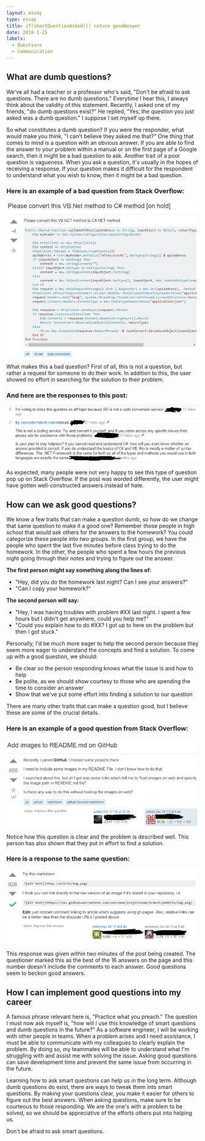 ```yaml
---
layout: essay
type: essay
title: if(smartQuestionAsked()) return goodAnswer
date: 2018-1-25
labels:
  - Questions
  - Communication
---
```


## What are dumb questions? ##

We've all had a teacher or a professor who's said, "Don't be afraid to ask questions.  There are no dumb questions."  Everytime I hear this, I always think about the validity of this statement.  Recently, I asked one of my friends, "do dumb questions exist?"  He replied, "Yes, the question you just asked was a dumb question."  I suppose I set myself up there.

So what constitutes a dumb question?  If you were the responder, what would make you think, "I can't believe they asked me that?"  One thing that comes to mind is a question with an obvious answer.  If you are able to find the answer to your problem within a manual or on the first page of a Google search, then it might be a bad question to ask.  Another trait of a poor question is vagueness.  When you ask a question, it's usually in the hopes of receiving a response.  If your question makes it difficult for the respondent to understand what you wish to know, then it might be a bad question.

### Here is an example of a bad question from Stack Overflow: ###
![A bad question from Stack Overflow](/images/bad_question_SO.png)

What makes this a bad question?  First of all, this is not a question, but rather a request for someone to do their work.  In addition to this, the user showed no effort in searching for the solution to their problem.

### And here are the responses to this post: ###
![Responses to the bad question](/images/bad_answer_SO.png)

As expected, many people were not very happy to see this type of question pop up on Stack Overflow.  If the post was worded differently, the user might have gotten well-constructed answers instead of hate.

## How can we ask good questions? ##

We know a few traits that can make a question dumb, so how do we change that same question to make it a good one?  Remember those people in high school that would ask others for the answers to the homework?  You could categorize these people into two groups.  In the first group, we have the people who spent the last five minutes before class trying to do the homework.  In the other, the people who spent a few hours the previous night going through their notes and trying to figure out the answer.

**The first person might say something along the lines of:**
* "Hey, did you do the homework last night? Can I see your answers?"
* "Can I copy your homework?" 

**The second person will say:**
* "Hey, I was having troubles with problem #XX last night.  I spent a few hours but I didn't get anywhere, could you help me?"
* "Could you explain how to do #XX?  I got up to here on the problem but then I got stuck."

Personally, I'd be much more eager to help the second person because they seem more eager to understand the concepts and find a solution.  To come up with a good question, we should:
* Be clear so the person responding knows what the issue is and how to help
* Be polite, as we should show courtesy to those who are spending the time to consider an answer
* Show that we've put some effort into finding a solution to our question

There are many other traits that can make a question good, but I believe these are some of the crucial details.

### Here is an example of a good question from Stack Overflow: ###
![A good question from Stack Overflow](/images/good_question_SO.png)

Notice how this question is clear and the problem is described well.  This person has also shown that they put in effort to find a solution.

### Here is a response to the same question: ###
![A response to the good question](/images/good_answer_SO.png)

This response was given within two minutes of the post being created. The questioner marked this as the best of the 16 answers on the page and this number doesn't include the comments to each answer.  Good questions seem to beckon good answers.

## How I can implement good questions into my career ##

A famous phrase relevant here is, "Practice what you preach."  The question I must now ask myself is, "how will I use this knowledge of smart questions and dumb questions in the future?"  As a software engineer, I will be working with other people in teams.  When a problem arises and I need assistance, I must be able to communicate with my colleagues to clearly explain the problem.  By doing so, my teammates will be able to understand what I'm struggling with and assist me with solving the issue.  Asking good questions can save development time and prevent the same issue from occurring in the future.

Learning how to ask smart questions can help us in the long term.  Although dumb questions do exist, there are ways to tweak them into smart questions.  By making your questions clear, you make it easier for others to figure out the best answers.  When asking questions, make sure to be courteous to those responding.  We are the one's with a problem to be solved, so we should be appreciative of the efforts others put into helping us.  

Don't be afraid to ask smart questions.
